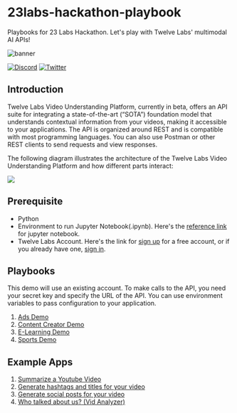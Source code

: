 # 23labs-hackathon-playbook
Playbooks for 23 Labs Hackathon. Let's play with Twelve Labs' multimodal AI APIs!

![banner](https://github.com/twelvelabs-io/23labs-hackathon-playbook/assets/117253278/f892a3ab-3a2f-4951-9389-0f62044144d3)

[![Discord](https://badgen.net/badge/twelvelabs/discord?icon=discord&color=orange)](https://discord.gg/G7dycMHkU6)
[![Twitter](https://badgen.net/badge/twelvelabs/twitter?icon=twitter&color=orange)](https://twitter.com/twelve_labs)


## Introduction
Twelve Labs Video Understanding Platform, currently in beta, offers an API suite for integrating a state-of-the-art (“SOTA”) foundation model that understands contextual information from your videos, making it accessible to your applications. The API is organized around REST and is compatible with most programming languages. You can also use Postman or other REST clients to send requests and view responses.

The following diagram illustrates the architecture of the Twelve Labs Video Understanding Platform and how different parts interact:

![](https://files.readme.io/5fb7a80-image.png)

## Prerequisite
- Python
- Environment to run Jupyter Notebook(.ipynb). Here's the [reference link](https://docs.jupyter.org/en/latest/install.html) for jupyter notebook.
- Twelve Labs Account. Here's the link for [sign up](https://api.twelvelabs.io) for a free account, or if you already have one, [sign in](https://api.twelvelabs.io).

## Playbooks
This demo will use an existing account. To make calls to the API, you need your secret key and specify the URL of the API. You can use environment variables to pass configuration to your application.

1. [Ads Demo](./Twelve_Labs_API_Ads_Demo.ipynb)
2. [Content Creator Demo](./Twelve_Labs_API_Content_Creator_Demo.ipynb)
3. [E-Learning Demo](./Twelve_Labs_API_E_Learning_Demo.ipynb)
4. [Sports Demo](./Twelve_Labs_API_Sports_Demo.ipynb)


## Example Apps
1. [Summarize a Youtube Video](https://github.com/mrnkim/Summarize-a-Youtube-Video)
2. [Generate hashtags and titles for your video](https://github.com/mrnkim/Generate-Titles-and-Hashtags-for-Your-Video#generate-titles-and-hashtags-for-your-video)
3. [Generate social posts for your video](https://github.com/mrnkim/Generate-Social-Posts-for-Your-Video)
4. [Who talked about us? (Vid Analyzer)](https://github.com/mrnkim/vid-analyzer-react)
